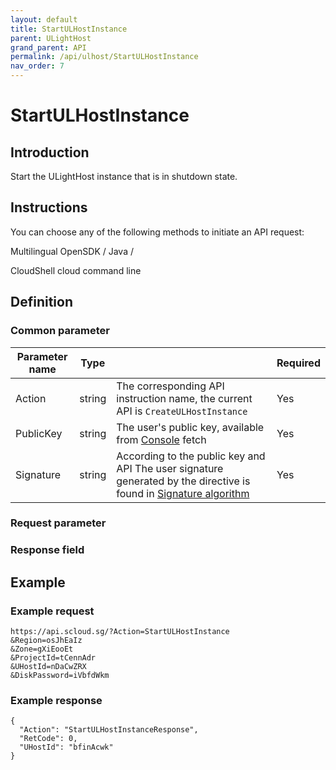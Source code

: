 ```yaml
---
layout: default
title: StartULHostInstance
parent: ULightHost
grand_parent: API
permalink: /api/ulhost/StartULHostInstance
nav_order: 7
---
```

# StartULHostInstance
## Introduction
Start the ULightHost instance that is in shutdown state.

## Instructions
You can choose any of the following methods to initiate an API request:

Multilingual OpenSDK / Java /

CloudShell cloud command line

## Definition
### Common parameter
| Parameter name | Type |  | Required |
| --- | --- | --- | --- |
| Action | string | The corresponding API instruction name, the current API is `CreateULHostInstance` | Yes |
| PublicKey | string | The user's public key, available from [Console](https://console.scloud.sg/uaccount/api_manage) fetch | Yes |
| Signature | string | According to the public key and API The user signature generated by the directive is found in [Signature algorithm](https://docs.scloud.sg/api/common/signature-algorithm) | Yes |

### Request parameter


### Response field 


## Example
### Example request
```
https://api.scloud.sg/?Action=StartULHostInstance
&Region=osJhEaIz
&Zone=gXiEooEt
&ProjectId=tCennAdr
&UHostId=nDaCwZRX
&DiskPassword=iVbfdWkm

```
### Example response
```
{
  "Action": "StartULHostInstanceResponse",
  "RetCode": 0,
  "UHostId": "bfinAcwk"
}
```